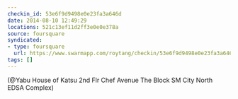 ```yaml
---
checkin_id: 53e6f9d9498e0e23fa3a646d
date: 2014-08-10 12:49:29
locations: 521c13ef11d2ff3e0e0e378a
source: foursquare
syndicated:
- type: foursquare
  url: https://www.swarmapp.com/roytang/checkin/53e6f9d9498e0e23fa3a646d
tags: []
---
```


 (@Yabu House of Katsu 2nd Flr Chef Avenue The Block SM City North EDSA Complex)